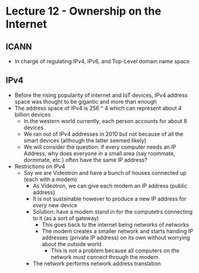 # Lecture 12 - Ownership on the Internet

## ICANN
* In charge of regulating IPv4, IPv6, and Top-Level domain name space

## IPv4
* Before the rising popularity of internet and IoT devices, IPv4 address space was thought to be gigantic and more than enough
* The address space of IPv4 is 256 ^ 4 which can represent about 4 billion devices
    * In the western world currently, each person accounts for about 8 devices
    * We ran out of IPv4 addresses in 2010 but not because of all the smart devices (although the latter seemed likely)
    * We will consider the question: if every computer needs an IP Address, why does everyone in a small area (say roommate, dormmate, etc.) often have the same IP address?
* Restrictions on IPv4
    * Say we are Videotron and have a bunch of houses connected up (each with a modem)
        * As Videotron, we can give each modem an IP address (public address)
        * It is not sustainable however to produce a new IP address for *every* new device
        * Solution: have a modem stand in for the computetrs connecting to it (as a sort of gateway)
            * This goes back to the internet being networks of networks
            * The modem creates a smaller network and starts handing IP addresses (private IP address) on its own without worrying about the outside world
                * This is not a problem because all computers on the network *must* connect through the modem
        * The network performs network address translation



